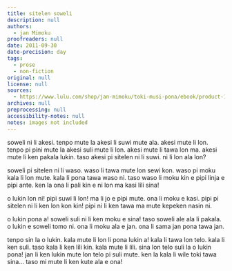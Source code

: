```yaml
---
title: sitelen soweli
description: null
authors:
  - jan Mimoku
proofreaders: null
date: 2011-09-30
date-precision: day
tags:
  - prose
  - non-fiction
original: null
license: null
sources:
  - https://www.lulu.com/shop/jan-mimoku/toki-musi-pona/ebook/product-17470545.html
archives: null
preprocessing: null
accessibility-notes: null
notes: images not included
---
```


soweli ni li akesi. tenpo mute la akesi li suwi mute ala. akesi mute li lon. tenpo pi pini mute la akesi suli mute li lon. akesi mute li tawa lon ma. akesi mute li ken pakala lukin. taso akesi pi sitelen ni li suwi. ni li lon ala lon?

soweli pi sitelen ni li waso. waso li tawa mute lon sewi kon. waso pi moku kala li lon mute. kala li pona tawa waso ni. taso waso li moku kin e pipi linja e pipi ante. ken la ona li pali kin e ni lon ma kasi lili sina!

o lukin lon ni! pipi suwi li lon! ma li jo e pipi mute. ona li moku e kasi. pipi pi sitelen ni li ken lon kon kin! pipi ni li ken tawa ma mute kepeken nasin ni.

o lukin pona a! soweli suli ni li ken moku e sina! taso soweli ale ala li pakala. o lukin e soweli tomo ni. ona li moku ala e jan. ona li sama jan pona tawa jan.

tenpo sin la o lukin. kala mute li lon li pona lukin a! kala li tawa lon telo. kala li ken suli. taso kala li ken lili kin. kala mute li lili. sina lon telo suli la o lukin pona! jan li ken lukin mute lon telo pi suli mute. ken la kala li wile toki tawa sina... taso mi mute li ken kute ala e ona!
